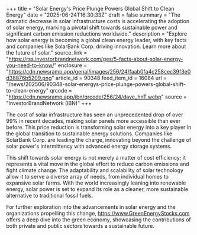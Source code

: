 +++
title = "Solar Energy's Price Plunge Powers Global Shift to Clean Energy"
date = "2025-06-24T16:30:33Z"
draft = false
summary = "The dramatic decrease in solar infrastructure costs is accelerating the adoption of solar energy, marking a pivotal shift towards sustainable power and significant carbon emission reductions worldwide."
description = "Explore how solar energy is becoming a global clean energy leader, with key facts and companies like SolarBank Corp. driving innovation. Learn more about the future of solar."
source_link = "https://rss.investorbrandnetwork.com/ges/5-facts-about-solar-energy-you-need-to-know/"
enclosure = "https://cdn.newsramp.app/genai/images/256/24/faab0fa4c258cec39f3e0d38876b5209.png"
article_id = 90348
feed_item_id = 16084
url = "/news/202506/90348-solar-energys-price-plunge-powers-global-shift-to-clean-energy"
qrcode = "https://cdn.newsramp.app/ibn/qrcode/256/24/dave_hnT.webp"
source = "InvestorBrandNetwork (IBN)"
+++

<p>The cost of solar infrastructure has seen an unprecedented drop of over 99% in recent decades, making solar panels more accessible than ever before. This price reduction is transforming solar energy into a key player in the global transition to sustainable energy solutions. Companies like SolarBank Corp. are leading the charge, innovating beyond the challenge of solar power's intermittency with advanced energy storage systems.</p><p>This shift towards solar energy is not merely a matter of cost efficiency; it represents a vital move in the global effort to reduce carbon emissions and fight climate change. The adaptability and scalability of solar technology allow it to serve a diverse array of needs, from individual homes to expansive solar farms. With the world increasingly leaning into renewable energy, solar power is set to expand its role as a cleaner, more sustainable alternative to traditional fossil fuels.</p><p>For further exploration into the advancements in solar energy and the organizations propelling this change, <a href="https://www.GreenEnergyStocks.com" rel="nofollow" target="_blank">https://www.GreenEnergyStocks.com</a> offers a deep dive into the green economy, showcasing the contributions of both private and public sectors towards a sustainable future.</p>